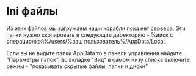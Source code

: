 # Ini файлы

Из этих файлов мы загружаем наши корабли пока нет сервера. Эти папки нужно скопировать в следующие директорию - %диск с операционкой%/users/%ваш пользователь%/AppData/Local.

Если вы не видите папки AppData то в панели управления найдите "Параметры папок", во вкладке "Вид" в самом низу списка включите режим - "показывать скрытые файлы, папки и диски"
